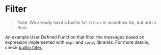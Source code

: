 # Filter

> Note: We already have a builtin for `filter` in numaflow Go, but not in Rust.

An example User Defined Function that filter the messages based on expression implemented with `expr` and `sprig` libraries. For more details, check [builtin filter.](https://numaflow.numaproj.io/user-guide/user-defined-functions/map/builtin-functions/filter/)